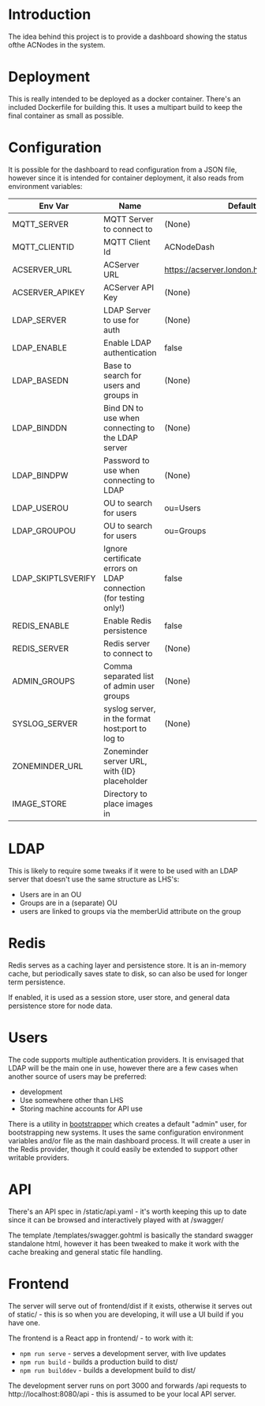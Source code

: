 Introduction
===
The idea behind this project is to provide a dashboard showing the status ofthe ACNodes in the system.

Deployment
===
This is really intended to be deployed as a docker container. There's an included Dockerfile for building this. It uses a multipart build to keep the final container as small as possible.

Configuration
===
It is possible for the dashboard to read configuration from a JSON file, however since it is intended for container deployment, it also reads from environment variables:

| Env Var | Name | Default |
| -- | -- | -- |
| MQTT_SERVER | MQTT Server to connect to | (None) |
| MQTT_CLIENTID | MQTT Client Id | ACNodeDash |
| ACSERVER_URL | ACServer URL | https://acserver.london.hackspace.org.uk |
| ACSERVER_APIKEY | ACServer API Key | (None) |
| LDAP_SERVER | LDAP Server to use for auth | (None) |
| LDAP_ENABLE | Enable LDAP authentication| false |
| LDAP_BASEDN | Base to search for users and groups in | (None) |
| LDAP_BINDDN | Bind DN to use when connecting to the LDAP server | (None) |
| LDAP_BINDPW | Password to use when connecting to LDAP | (None) |
| LDAP_USEROU | OU to search for users | ou=Users |
| LDAP_GROUPOU | OU to search for users | ou=Groups |
| LDAP_SKIPTLSVERIFY | Ignore certificate errors on LDAP connection (for testing only!) | false |
| REDIS_ENABLE | Enable Redis persistence | false |
| REDIS_SERVER | Redis server to connect to | (None) |
| ADMIN_GROUPS | Comma separated list of admin user groups | (None) |
| SYSLOG_SERVER | syslog server, in the format host:port to log to | (None) |
| ZONEMINDER_URL | Zoneminder server URL, with {ID} placeholder |
| IMAGE_STORE | Directory to place images in |

LDAP
===
This is likely to require some tweaks if it were to be used with an LDAP server
that doesn't use the same structure as LHS's:
* Users are in an OU
* Groups are in a (separate) OU
* users are linked to groups via the memberUid attribute on the group

Redis
====
Redis serves as a caching layer and persistence store. It is an in-memory cache, but periodically saves
state to disk, so can also be used for longer term persistence. 

If enabled, it is used as a session store, user store, and general
data persistence store for node data.

Users
====
The code supports multiple authentication providers. It is envisaged that LDAP will be the
main one in use, however there are a few cases when another source of users may be preferred:
* development
* Use somewhere other than LHS
* Storing machine accounts for API use

There is a utility in [bootstrapper](bootstrapper) which creates a
default "admin" user, for bootstrapping new systems. It uses the same configuration environment variables and/or file as 
the main dashboard process. It will create a user in the Redis provider, though
it could easily be extended to support other writable providers.

API
===
There's an API spec in /static/api.yaml - it's worth keeping this up to date since it can be browsed and interactively played with at /swagger/

The template /templates/swagger.gohtml is basically the standard swagger standalone html,
however it has been tweaked to make it work with the cache breaking and general static file handling. 

Frontend
===
The server will serve out of frontend/dist if it exists, otherwise it 
serves out of static/ - this is so when you are developing, it will use
a UI build if you have one. 

The frontend is a React app in frontend/ - to work with it:
* `npm run serve` - serves a development server, with live updates
* `npm run build` - builds a production build to dist/
* `npm run builddev` - builds a development build to dist/

The development server runs on port 3000 and forwards /api requests
to http://localhost:8080/api - this is assumed to be your local API server.